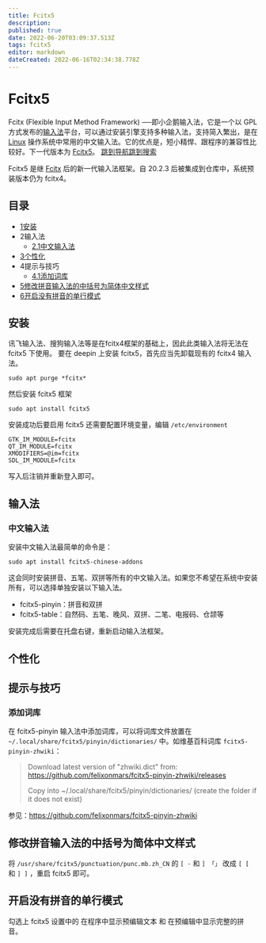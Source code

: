 ```yaml
---
title: Fcitx5
description: 
published: true
date: 2022-06-20T03:09:37.513Z
tags: fcitx5
editor: markdown
dateCreated: 2022-06-16T02:34:38.778Z
---
```


# Fcitx5

Fcitx (Flexible Input Method Framework) ──即小企鹅输入法，它是一个以 GPL 方式发布的[输入法](http://old.deepin.wiki/index.php?title=输入法)平台，可以通过安装引擎支持多种输入法，支持简入繁出，是在 [Linux](http://old.deepin.wiki/index.php?title=Linux) 操作系统中常用的中文输入法。它的优点是，短小精悍、跟程序的兼容性比较好。下一代版本为 [Fcitx5](http://old.deepin.wiki/index.php?title=Fcitx5)。
[跳到导航](http://old.deepin.wiki/index.php?title=Fcitx5#mw-head)[跳到搜索](http://old.deepin.wiki/index.php?title=Fcitx5#searchInput)

Fcitx5 是继 [Fcitx](http://old.deepin.wiki/index.php?title=Fcitx) 后的新一代输入法框架。自 20.2.3 后被集成到仓库中，系统预装版本仍为 fcitx4。

## 目录



- [1安装](http://old.deepin.wiki/index.php?title=Fcitx5#.E5.AE.89.E8.A3.85)
- 2输入法
  - [2.1中文输入法](http://old.deepin.wiki/index.php?title=Fcitx5#.E4.B8.AD.E6.96.87.E8.BE.93.E5.85.A5.E6.B3.95)
- [3个性化](http://old.deepin.wiki/index.php?title=Fcitx5#.E4.B8.AA.E6.80.A7.E5.8C.96)
- 4提示与技巧
  - [4.1添加词库](http://old.deepin.wiki/index.php?title=Fcitx5#.E6.B7.BB.E5.8A.A0.E8.AF.8D.E5.BA.93)
- [5修改拼音输入法的中括号为简体中文样式](http://old.deepin.wiki/index.php?title=Fcitx5#.E4.BF.AE.E6.94.B9.E6.8B.BC.E9.9F.B3.E8.BE.93.E5.85.A5.E6.B3.95.E7.9A.84.E4.B8.AD.E6.8B.AC.E5.8F.B7.E4.B8.BA.E7.AE.80.E4.BD.93.E4.B8.AD.E6.96.87.E6.A0.B7.E5.BC.8F)
- [6开启没有拼音的单行模式](http://old.deepin.wiki/index.php?title=Fcitx5#.E5.BC.80.E5.90.AF.E6.B2.A1.E6.9C.89.E6.8B.BC.E9.9F.B3.E7.9A.84.E5.8D.95.E8.A1.8C.E6.A8.A1.E5.BC.8F)

## 安装

讯飞输入法、搜狗输入法等是在fcitx4框架的基础上，因此此类输入法将无法在 fcitx5 下使用。
要在 deepin 上安装 fcitx5，首先应当先卸载现有的 fcitx4 输入法。

```
sudo apt purge *fcitx*
```

然后安装 fcitx5 框架

```
sudo apt install fcitx5
```

安装成功后要启用 fcitx5 还需要配置环境变量，编辑 `/etc/environment`

```
GTK_IM_MODULE=fcitx
QT_IM_MODULE=fcitx
XMODIFIERS=@im=fcitx
SDL_IM_MODULE=fcitx
```

写入后注销并重新登入即可。

## 输入法

### 中文输入法

安装中文输入法最简单的命令是：

```
sudo apt install fcitx5-chinese-addons
```

这会同时安装拼音、五笔、双拼等所有的中文输入法。如果您不希望在系统中安装所有，可以选择单独安装以下输入法。

- fcitx5-pinyin：拼音和双拼
- fcitx5-table：自然码、五笔、晚风、双拼、二笔、电报码、仓颉等

安装完成后需要在托盘右键，重新启动输入法框架。

## 个性化

## 提示与技巧

### 添加词库

在 fcitx5-pinyin 输入法中添加词库，可以将词库文件放置在 `~/.local/share/fcitx5/pinyin/dictionaries/` 中。如维基百科词库 `fcitx5-pinyin-zhwiki`：

> Download latest version of "zhwiki.dict" from: https://github.com/felixonmars/fcitx5-pinyin-zhwiki/releases
>
> Copy into ~/.local/share/fcitx5/pinyin/dictionaries/ (create the folder if it does not exist)

参见：https://github.com/felixonmars/fcitx5-pinyin-zhwiki

## 修改拼音输入法的中括号为简体中文样式

将 `/usr/share/fcitx5/punctuation/punc.mb.zh_CN` 的 `[ ·` 和 `] 「」` 改成 `[ [` 和 `] ]` ，重启 fcitx5 即可。

## 开启没有拼音的单行模式

勾选上 fcitx5 设置中的 在程序中显示预编辑文本 和 在预编辑中显示完整的拼音。